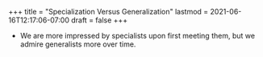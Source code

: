 +++
title = "Specialization Versus Generalization"
lastmod = 2021-06-16T12:17:06-07:00
draft = false
+++

-   We are more impressed by specialists upon first meeting them, but we admire generalists more over time.